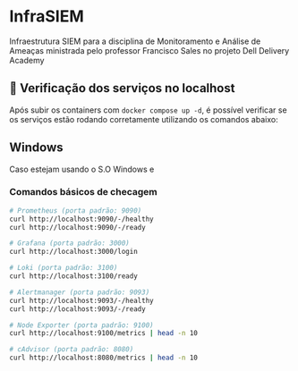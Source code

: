 # InfraSIEM
Infraestrutura SIEM para a disciplina de Monitoramento e Análise de Ameaças ministrada pelo professor Francisco Sales no projeto Dell Delivery Academy

## 🔎 Verificação dos serviços no localhost

Após subir os containers com `docker compose up -d`, é possível verificar se os serviços estão rodando corretamente utilizando os comandos abaixo:

## Windows

Caso estejam usando o S.O Windows e 
### Comandos básicos de checagem

```bash
# Prometheus (porta padrão: 9090)
curl http://localhost:9090/-/healthy
curl http://localhost:9090/-/ready

# Grafana (porta padrão: 3000)
curl http://localhost:3000/login

# Loki (porta padrão: 3100)
curl http://localhost:3100/ready

# Alertmanager (porta padrão: 9093)
curl http://localhost:9093/-/healthy
curl http://localhost:9093/-/ready

# Node Exporter (porta padrão: 9100)
curl http://localhost:9100/metrics | head -n 10

# cAdvisor (porta padrão: 8080)
curl http://localhost:8080/metrics | head -n 10
